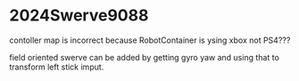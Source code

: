 # 2024Swerve9088
 contoller map is incorrect because RobotContainer is ysing xbox not PS4???

field oriented swerve can be added by getting gyro yaw and using that to transform left stick imput.
